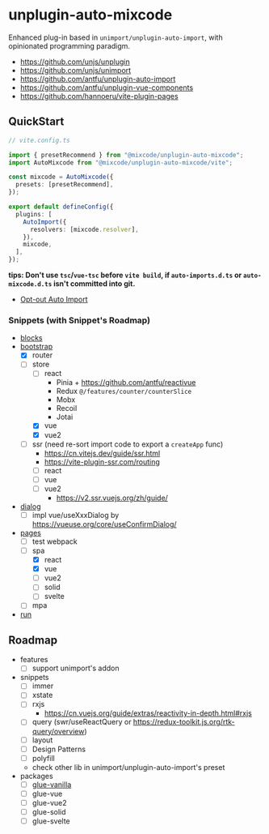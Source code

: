 # unplugin-auto-mixcode

Enhanced plug-in based in `unimport/unplugin-auto-import`, with opinionated
programming paradigm.

- https://github.com/unjs/unplugin
- https://github.com/unjs/unimport
- https://github.com/antfu/unplugin-auto-import
- https://github.com/antfu/unplugin-vue-components
- https://github.com/hannoeru/vite-plugin-pages

## QuickStart

```ts
// vite.config.ts

import { presetRecommend } from "@mixcode/unplugin-auto-mixcode";
import AutoMixcode from "@mixcode/unplugin-auto-mixcode/vite";

const mixcode = AutoMixcode({
  presets: [presetRecommend],
});

export default defineConfig({
  plugins: [
    AutoImport({
      resolvers: [mixcode.resolver],
    }),
    mixcode,
  ],
});
```

**tips: Don't use `tsc`/`vue-tsc` before `vite build`, if `auto-imports.d.ts` or
`auto-mixcode.d.ts` isn't committed into git.**

- [Opt-out Auto Import](https://github.com/unjs/unimport#opt-out-auto-import)

### Snippets (with Snippet's Roadmap)

- [blocks](./packages/unplugin-auto-mixcode/src/snippets/blocks/README.md)
- [bootstrap](./packages/unplugin-auto-mixcode/src/snippets/bootstrap/README.md)
  - [x] router
  - [ ] store
    - [ ] react
      - Pinia + https://github.com/antfu/reactivue
      - Redux `@/features/counter/counterSlice`
      - Mobx
      - Recoil
      - Jotai
    - [x] vue
    - [x] vue2
  - [ ] ssr (need re-sort import code to export a `createApp` func)
    - https://cn.vitejs.dev/guide/ssr.html
    - https://vite-plugin-ssr.com/routing
    - [ ] react
    - [ ] vue
    - [ ] vue2
      - https://v2.ssr.vuejs.org/zh/guide/
- [dialog](./packages/unplugin-auto-mixcode/src/snippets/dialog/README.md)
  - [ ] impl vue/useXxxDialog by https://vueuse.org/core/useConfirmDialog/
- [pages](./packages/unplugin-auto-mixcode/src/snippets/pages/README.md)
  - [ ] test webpack
  - [ ] spa
    - [x] react
    - [x] vue
    - [ ] vue2
    - [ ] solid
    - [ ] svelte
  - [ ] mpa
- [run](./packages/unplugin-auto-mixcode/src/snippets/run/README.md)

## Roadmap

- features
  - [ ] support unimport's addon
- snippets
  - [ ] immer
  - [ ] xstate
  - [ ] rxjs
    - https://cn.vuejs.org/guide/extras/reactivity-in-depth.html#rxjs
  - [ ] query (swr/useReactQuery or https://redux-toolkit.js.org/rtk-query/overview)
  - [ ] layout
  - [ ] Design Patterns
  - [ ] polyfill
  - check other lib in unimport/unplugin-auto-import's preset
- packages
  - [ ] [glue-vanilla](http://vanilla-js.com/)
  - [ ] glue-vue
  - [ ] glue-vue2
  - [ ] glue-solid
  - [ ] glue-svelte
